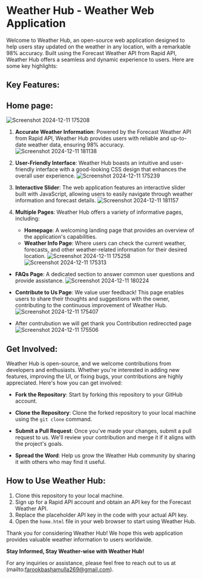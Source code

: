
# Weather Hub - Weather Web Application

Welcome to Weather Hub, an open-source web application designed to help users stay updated on the weather in any location, with a remarkable 98% accuracy. Built using the Forecast Weather API from Rapid API, Weather Hub offers a seamless and dynamic experience to users. Here are some key highlights:

## Key Features:

## Home page:

![Screenshot 2024-12-11 175208](https://github.com/user-attachments/assets/7bd1c8e2-2066-4560-b348-646154be6164)



1. **Accurate Weather Information**: Powered by the Forecast Weather API from Rapid API, Weather Hub provides users with reliable and up-to-date weather data, ensuring 98% accuracy.
 ![Screenshot 2024-12-11 181138](https://github.com/user-attachments/assets/1b906f98-62c4-4658-b2af-9e36006815f0)


2. **User-Friendly Interface**: Weather Hub boasts an intuitive and user-friendly interface with a good-looking CSS design that enhances the overall user experience.
   ![Screenshot 2024-12-11 175239](https://github.com/user-attachments/assets/a0866968-8218-4645-96cb-0bde6f256dee)

3. **Interactive Slider**: The web application features an interactive slider built with JavaScript, allowing users to easily navigate through weather information and forecast details.
   ![Screenshot 2024-12-11 181157](https://github.com/user-attachments/assets/839798fc-37a1-4f04-9118-73b93fb9308b)





4. **Multiple Pages**: Weather Hub offers a variety of informative pages, including:
    - **Homepage**: A welcoming landing page that provides an overview of the application's capabilities.
    - **Weather Info Page**: Where users can check the current weather, forecasts, and other weather-related information for their desired location.
    ![Screenshot 2024-12-11 175258](https://github.com/user-attachments/assets/47c95e19-f86f-41f0-972a-83b947408495)
![Screenshot 2024-12-11 175313](https://github.com/user-attachments/assets/91164bef-d176-48f7-91d1-d339b2c10ffc)
 - **FAQs Page**: A dedicated section to answer common user questions and provide assistance.
 ![Screenshot 2024-12-11 180224](https://github.com/user-attachments/assets/cf4003e8-c7ed-4fcb-a98b-8d0dc338bb10)


 - **Contribute to Us Page**: We value user feedback! This page enables users to share their thoughts and suggestions with the owner, contributing to the continuous improvement of Weather Hub.
 ![Screenshot 2024-12-11 175407](https://github.com/user-attachments/assets/5e8c39e1-3fd1-4cc1-a020-5b158900fdd7)
 - After contrubution we will get thank you Contribution  redireccted page 
 ![Screenshot 2024-12-11 175506](https://github.com/user-attachments/assets/e96dc075-39de-40fa-aa39-d179b88ca321)



## Get Involved:

Weather Hub is open-source, and we welcome contributions from developers and enthusiasts. Whether you're interested in adding new features, improving the UI, or fixing bugs, your contributions are highly appreciated. Here's how you can get involved:

- **Fork the Repository**: Start by forking this repository to your GitHub account.

- **Clone the Repository**: Clone the forked repository to your local machine using the `git clone` command.

- **Submit a Pull Request**: Once you've made your changes, submit a pull request to us. We'll review your contribution and merge it if it aligns with the project's goals.

- **Spread the Word**: Help us grow the Weather Hub community by sharing it with others who may find it useful.

## How to Use Weather Hub:

1. Clone this repository to your local machine.
2. Sign up for a Rapid API account and obtain an API key for the Forecast Weather API.
3. Replace the placeholder API key in the code with your actual API key.
4. Open the `home.html` file in your web browser to start using Weather Hub.

Thank you for considering Weather Hub! We hope this web application provides valuable weather information to users worldwide.

**Stay Informed, Stay Weather-wise with Weather Hub!**

For any inquiries or assistance, please feel free to reach out to us at (mailto:farookbashamulla269@gmail.com).
